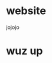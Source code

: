 # website
jojojo

<h1> wuz up </h1>

<script>
  console.log("Hello world");
  
  var weather_data;
  
  fetch('https://api.openweathermap.org/data/2.5/weather?lat=51.481846&lon=7.216236&appid=d1ffef114ff90bd71199fb1b8d279642')
  .then(response => {
    return response.json();
  })
  .then(users => {
    console.log(users);
    weather_data = users;
  });
  
  console.log(users);
  
  console.log(users.base);
  
  console.log("pass");
</script>
